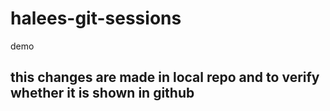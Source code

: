 # halees-git-sessions
demo
## this changes are made in local repo and to verify whether it is shown in github
